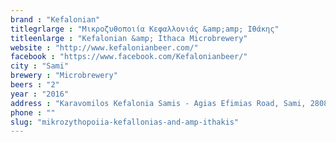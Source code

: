 ```yaml
---
brand : "Kefalonian"
titlegrlarge : "Μικροζυθοποιία Κεφαλλονιάς &amp;amp; Ιθάκης"
titleenlarge : "Kefalonian &amp; Ithaca Microbrewery"
website : "http://www.kefalonianbeer.com/"
facebook : "https://www.facebook.com/Kefalonianbeer/"
city : "Sami"
brewery : "Microbrewery"
beers : "2"
year : "2016"
address : "Karavomilos Kefalonia Samis - Agias Efimias Road, Sami, 28080, Greece"
phone : ""
slug: "mikrozythopoiia-kefallonias-and-amp-ithakis"
---
```

